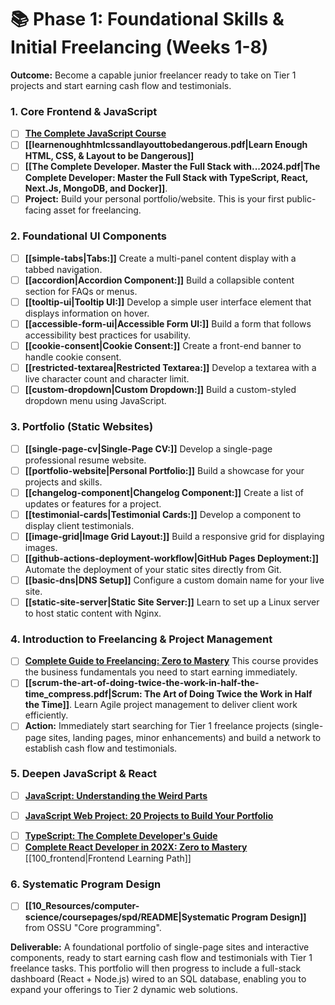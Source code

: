 # 📚 Phase 1: Foundational Skills & Initial Freelancing (Weeks 1-8)

**Outcome:** Become a capable junior freelancer ready to take on Tier 1 projects and start earning cash flow and testimonials.

### 1. Core Frontend & JavaScript

* [ ] **[The Complete JavaScript Course](https://www.udemy.com/course/the-complete-javascript-course/)**
* [ ] **[[learnenoughhtmlcssandlayouttobedangerous.pdf|Learn Enough HTML, CSS, & Layout to be Dangerous]]**
* [ ] **[[The Complete Developer. Master the Full Stack with...2024.pdf|The Complete Developer: Master the Full Stack with TypeScript, React, Next.Js, MongoDB, and Docker]]**.
* [ ] **Project:** Build your personal portfolio/website. This is your first public-facing asset for freelancing.

### 2. Foundational UI Components

* [ ] **[[simple-tabs|Tabs:]]** Create a multi-panel content display with a tabbed navigation.
* [ ] **[[accordion|Accordion Component:]]** Build a collapsible content section for FAQs or menus.
* [ ] **[[tooltip-ui|Tooltip UI:]]** Develop a simple user interface element that displays information on hover.
* [ ] **[[accessible-form-ui|Accessible Form UI:]]** Build a form that follows accessibility best practices for usability.
* [ ] **[[cookie-consent|Cookie Consent:]]** Create a front-end banner to handle cookie consent.
* [ ] **[[restricted-textarea|Restricted Textarea:]]** Develop a textarea with a live character count and character limit.
* [ ] **[[custom-dropdown|Custom Dropdown:]]** Build a custom-styled dropdown menu using JavaScript.

### 3. Portfolio (Static Websites)

* [ ] **[[single-page-cv|Single-Page CV:]]** Develop a single-page professional resume website.
* [ ] **[[portfolio-website|Personal Portfolio:]]** Build a showcase for your projects and skills.
* [ ] **[[changelog-component|Changelog Component:]]** Create a list of updates or features for a project.
* [ ] **[[testimonial-cards|Testimonial Cards:]]** Develop a component to display client testimonials.
* [ ] **[[image-grid|Image Grid Layout:]]** Build a responsive grid for displaying images.
* [ ] **[[github-actions-deployment-workflow|GitHub Pages Deployment:]]** Automate the deployment of your static sites directly from Git.
* [ ] **[[basic-dns|DNS Setup]]** Configure a custom domain name for your live site.
* [ ] **[[static-site-server|Static Site Server:]]** Learn to set up a Linux server to host static content with Nginx.

### 4. Introduction to Freelancing & Project Management

* [ ] **[Complete Guide to Freelancing: Zero to Mastery](https://www.udemy.com/course/complete-guide-to-freelancing-zero-to-mastery/)** This course provides the business fundamentals you need to start earning immediately.
* [ ] **[[scrum-the-art-of-doing-twice-the-work-in-half-the-time_compress.pdf|Scrum: The Art of Doing Twice the Work in Half the Time]]**. Learn Agile project management to deliver client work efficiently.
* [ ] **Action:** Immediately start searching for Tier 1 freelance projects (single-page sites, landing pages, minor enhancements) and build a network to establish cash flow and testimonials.

### 5. Deepen JavaScript & React


* [ ] **[JavaScript: Understanding the Weird Parts](https://www.udemy.com/course/understand-javascript/)**
- [ ] **[JavaScript Web Project: 20 Projects to Build Your Portfolio](https://www.udemy.com/course/javascript-web-projects-to-build-your-portfolio-resume/)**
* [ ] **[TypeScript: The Complete Developer's Guide](https://www.udemy.com/course/typescript-the-complete-developers-guide/)**
* [ ] **[Complete React Developer in 202X: Zero to Mastery](https://www.udemy.com/course/complete-react-developer-zero-to-mastery/)** [[100_frontend|Frontend Learning Path]]

### 6. Systematic Program Design

* [ ] **[[10_Resources/computer-science/coursepages/spd/README|Systematic Program Design]]** from OSSU "Core programming".

**Deliverable:** A foundational portfolio of single-page sites and interactive components, ready to start earning cash flow and testimonials with Tier 1 freelance tasks. This portfolio will then progress to include a full-stack dashboard (React + Node.js) wired to an SQL database, enabling you to expand your offerings to Tier 2 dynamic web solutions.